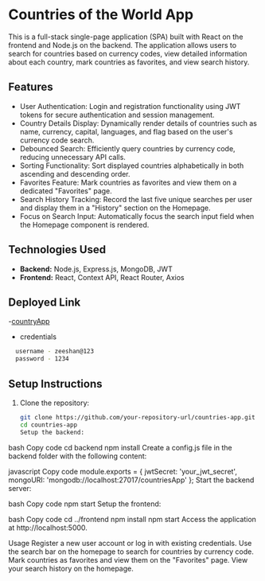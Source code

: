 # Countries of the World App

This is a full-stack single-page application (SPA) built with React on the frontend and Node.js on the backend. The application allows users to search for countries based on currency codes, view detailed information about each country, mark countries as favorites, and view search history.

## Features

- User Authentication: Login and registration functionality using JWT tokens for secure authentication and session management.
- Country Details Display: Dynamically render details of countries such as name, currency, capital, languages, and flag based on the user's currency code search.
- Debounced Search: Efficiently query countries by currency code, reducing unnecessary API calls.
- Sorting Functionality: Sort displayed countries alphabetically in both ascending and descending order.
- Favorites Feature: Mark countries as favorites and view them on a dedicated "Favorites" page.
- Search History Tracking: Record the last five unique searches per user and display them in a "History" section on the Homepage.
- Focus on Search Input: Automatically focus the search input field when the Homepage component is rendered.

## Technologies Used

- **Backend:** Node.js, Express.js, MongoDB, JWT
- **Frontend:** React, Context API, React Router, Axios

## Deployed Link

-[countryApp](https://country-details-h445.vercel.app/)

- credentials

```bash
  username - zeeshan@123
  password - 1234
```

## Setup Instructions

1. Clone the repository:

   ```bash
   git clone https://github.com/your-repository-url/countries-app.git
   cd countries-app
   Setup the backend:
   ```

bash
Copy code
cd backend
npm install
Create a config.js file in the backend folder with the following content:

javascript
Copy code
module.exports = {
jwtSecret: 'your_jwt_secret',
mongoURI: 'mongodb://localhost:27017/countriesApp'
};
Start the backend server:

bash
Copy code
npm start
Setup the frontend:

bash
Copy code
cd ../frontend
npm install
npm start
Access the application at http://localhost:5000.

Usage
Register a new user account or log in with existing credentials.
Use the search bar on the homepage to search for countries by currency code.
Mark countries as favorites and view them on the "Favorites" page.
View your search history on the homepage.
